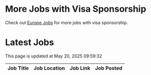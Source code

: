 # More Jobs with Visa Sponsorship

Check out [Europe Jobs](https://github.com/sureshparimi/europejobs#latest-jobs) for more jobs with visa sponsorship.

# Latest Jobs

This page is updated at May 20, 2025 09:59:32

| Job Title | Job Location | Job Link | Job Posted |
| --- | --- | --- | --- |
